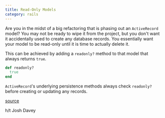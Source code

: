 ```yaml
--- 
title: Read-Only Models
category: rails
---
```


Are you in the midst of a big refactoring that is phasing out an
`ActiveRecord` model? You may not be ready to wipe it from the project, but
you don't want it accidentally used to create any database records. You
essentially want your model to be read-only until it is time to actually
delete it.

This can be achieved by adding a `readonly?` method to that model that
always returns `true`.

```ruby
def readonly?
  true
end
```

`ActiveRecord`'s underlying persistence methods always check `readonly?`
before creating or updating any records.

[source](http://stackoverflow.com/questions/5641410/is-there-an-easy-way-to-make-a-rails-activerecord-model-read-only)

h/t Josh Davey

